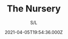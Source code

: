 ---
id: '55e5b828-537f-4196-9988-36ecfcaaeadf'
type: 'movie' # Filme, Série, Anime
title: "The Nursery"
synopsis: []
originalTitle: "The Nursery"
date: '2021-04-05T19:54:36.000Z'
update: '2021-04-05T19:54:36.000Z'
releaseDate: '2018-06-15T03:00:00.000Z'
imdb:
  rating: '5' # 8.5
  id: '' # tt0470752
duration: '1h 27 Min'
trailer:
  urls: [
    'bQcXxuXeVXo',
  ]
tags: ['1080p']
genre: ['Mistério', 'Suspense', 'Terror'] #
quality: 'WEB-DL' # BluRay, WEB-DL, HDTV, WEB-DL4K, WEB-DLe
format: 'Mkv' # MKV, MP4, TS
audio: 'Português' # Dublado, Legendado, Dual Audio, Dub & Leg
subtitle: 'S/L' # Português, inglês,
size: '1.55 GB' # 4.8 GB
audioQuality: 10
videoQuality: 10
directors: []
#  - name: 'Lana Wachowski'
#    image: ''
#  - name: 'Lilly Wachowski'
#    image: ''
cast: []
#  - name: 'Keanu Reeves'
#    image: ''
#    characterName: 'Neo'
writers: []
#  - name: ''
#    image: ''
maturityRating:
  age: '' # L , 10, 12, 14, 16, 18
  topics: [''] # Violence, Illegal drugs, Inappropriate Language, Legal Drugs, Sexual Content, Extreme Violence
###########################################
download:
  
  - url: 'magnet:?xt=urn:btih:382F8FE21F0415AA1BA01F5BC9099FFD33DD1D21&dn=The.Nursery.2019.1080p.WEBRip.Dublado.mkv&tr=udp%3a%2f%2ftracker.openbittorrent.com%3a80%2fannounce&tr=udp%3a%2f%2ftracker.opentrackr.org%3a1337%2fannounce'
    resolution: '1080p' # 720p, 1080p, 4K,
    audio: 'Dublado' # Dublado, Legendado, Dual Audio
    size: '' # 4.8 GB
    quality: '' # BluRay, WEB-DL
    format: '' # MKV
images:
  cover: '/assets/movies/the-nursery.jpg'
  background: '/assets/movies/'
---